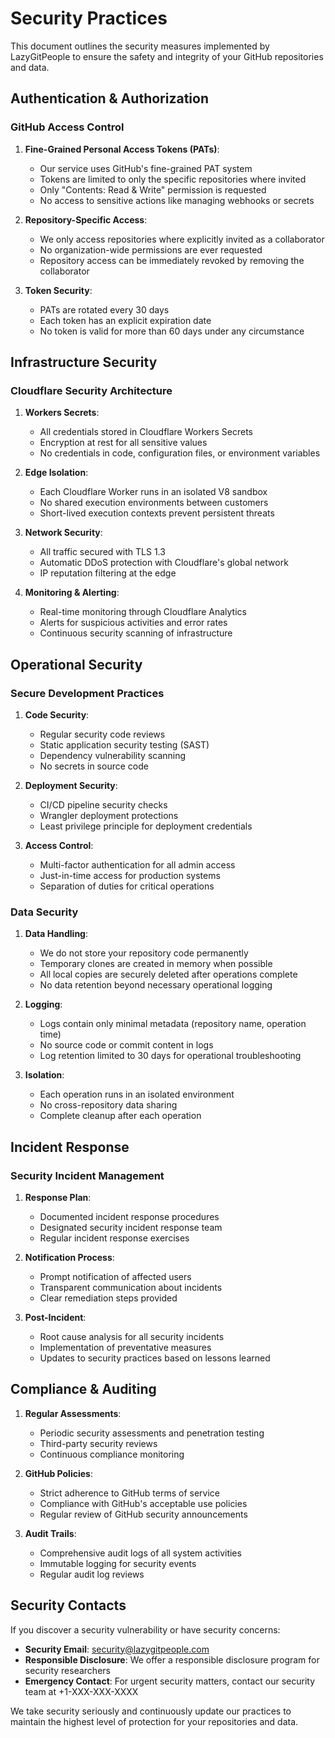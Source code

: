 # Security Practices

This document outlines the security measures implemented by LazyGitPeople to ensure the safety and integrity of your GitHub repositories and data.

## Authentication & Authorization

### GitHub Access Control

1. **Fine-Grained Personal Access Tokens (PATs)**:
   - Our service uses GitHub's fine-grained PAT system
   - Tokens are limited to only the specific repositories where invited
   - Only "Contents: Read & Write" permission is requested
   - No access to sensitive actions like managing webhooks or secrets

2. **Repository-Specific Access**:
   - We only access repositories where explicitly invited as a collaborator
   - No organization-wide permissions are ever requested
   - Repository access can be immediately revoked by removing the collaborator

3. **Token Security**:
   - PATs are rotated every 30 days
   - Each token has an explicit expiration date
   - No token is valid for more than 60 days under any circumstance

## Infrastructure Security

### Cloudflare Security Architecture

1. **Workers Secrets**:
   - All credentials stored in Cloudflare Workers Secrets
   - Encryption at rest for all sensitive values
   - No credentials in code, configuration files, or environment variables

2. **Edge Isolation**:
   - Each Cloudflare Worker runs in an isolated V8 sandbox
   - No shared execution environments between customers
   - Short-lived execution contexts prevent persistent threats

3. **Network Security**:
   - All traffic secured with TLS 1.3
   - Automatic DDoS protection with Cloudflare's global network
   - IP reputation filtering at the edge

4. **Monitoring & Alerting**:
   - Real-time monitoring through Cloudflare Analytics
   - Alerts for suspicious activities and error rates
   - Continuous security scanning of infrastructure

## Operational Security

### Secure Development Practices

1. **Code Security**:
   - Regular security code reviews
   - Static application security testing (SAST)
   - Dependency vulnerability scanning
   - No secrets in source code

2. **Deployment Security**:
   - CI/CD pipeline security checks
   - Wrangler deployment protections
   - Least privilege principle for deployment credentials

3. **Access Control**:
   - Multi-factor authentication for all admin access
   - Just-in-time access for production systems
   - Separation of duties for critical operations

### Data Security

1. **Data Handling**:
   - We do not store your repository code permanently
   - Temporary clones are created in memory when possible
   - All local copies are securely deleted after operations complete
   - No data retention beyond necessary operational logging

2. **Logging**:
   - Logs contain only minimal metadata (repository name, operation time)
   - No source code or commit content in logs
   - Log retention limited to 30 days for operational troubleshooting

3. **Isolation**:
   - Each operation runs in an isolated environment
   - No cross-repository data sharing
   - Complete cleanup after each operation

## Incident Response

### Security Incident Management

1. **Response Plan**:
   - Documented incident response procedures
   - Designated security incident response team
   - Regular incident response exercises

2. **Notification Process**:
   - Prompt notification of affected users
   - Transparent communication about incidents
   - Clear remediation steps provided

3. **Post-Incident**:
   - Root cause analysis for all security incidents
   - Implementation of preventative measures
   - Updates to security practices based on lessons learned

## Compliance & Auditing

1. **Regular Assessments**:
   - Periodic security assessments and penetration testing
   - Third-party security reviews
   - Continuous compliance monitoring

2. **GitHub Policies**:
   - Strict adherence to GitHub terms of service
   - Compliance with GitHub's acceptable use policies
   - Regular review of GitHub security announcements

3. **Audit Trails**:
   - Comprehensive audit logs of all system activities
   - Immutable logging for security events
   - Regular audit log reviews

## Security Contacts

If you discover a security vulnerability or have security concerns:

- **Security Email**: security@lazygitpeople.com
- **Responsible Disclosure**: We offer a responsible disclosure program for security researchers
- **Emergency Contact**: For urgent security matters, contact our security team at +1-XXX-XXX-XXXX

We take security seriously and continuously update our practices to maintain the highest level of protection for your repositories and data.

